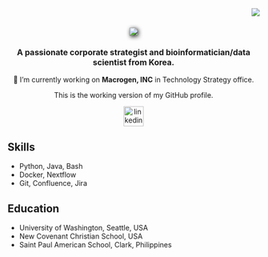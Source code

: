 <img align="right" src="https://visitor-badge.laobi.icu/badge?page_id=JjongX.JjongX" />

<h1 align="center">
    <img src="https://readme-typing-svg.herokuapp.com/?font=Righteous&size=35&center=true&vCenter=true&width=500&height=70&duration=4000&lines=Hi+There!+👋;+I'm+Jong+Ha+Shin!;" style="filter: drop-shadow(2px 2px 4px #000000);" />
</h1>

<h3 align="center" style="font-size: 16px;">
A passionate corporate strategist and bioinformatician/data scientist from Korea.
</h3>

<div align="center">
 
🏢 I’m currently working on **Macrogen, INC** in Technology Strategy office.

This is the working version of my GitHub profile.

</div>
 
<div align="center"> 
  <a href="https://linkedin.com/in/jong-ha-shin-3174aa180" target="_blank">
    <img src='https://cdn.jsdelivr.net/npm/simple-icons@3.0.1/icons/linkedin.svg' alt='linkedin' height='40'/>
  </a>
</div>

## Skills
- Python, Java, Bash
- Docker, Nextflow
- Git, Confluence, Jira

## Education
- University of Washington, Seattle, USA 
- New Covenant Christian School, USA
- Saint Paul American School, Clark, Philippines
